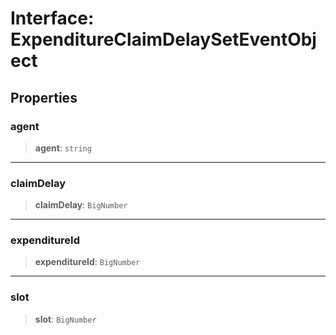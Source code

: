 # Interface: ExpenditureClaimDelaySetEventObject

## Properties

### agent

> **agent**: `string`

***

### claimDelay

> **claimDelay**: `BigNumber`

***

### expenditureId

> **expenditureId**: `BigNumber`

***

### slot

> **slot**: `BigNumber`
